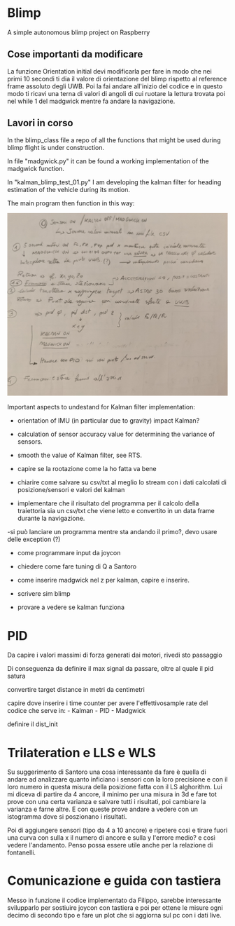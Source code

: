 # Blimp
A simple autonomous blimp project on Raspberry

## Cose importanti da modificare
La funzione Orientation initial devi modificarla per fare in modo che nei primi 10 secondi ti dia il valore di orientazione del blimp rispetto al reference frame assoluto degli UWB. Poi la fai andare all'inizio del codice e in questo modo ti ricavi una terna di valori di angoli di cui ruotare la lettura trovata poi nel while 1 del madgwick mentre fa andare la navigazione. 


## Lavori in corso
In the blimp_class file a repo of all the functions that might be used during blimp flight is under construction.

In file "madgwick.py" it can be found a working
implementation of the madgwick function.

In "kalman_blimp_test_01.py" I am developing the kalman filter for heading estimation of the vehicle during its motion. 

The main program then function in this way: 

![Alt text](https://github.com/rktessa/Blimp/blob/main/alg_flow.jpg?raw=true "Scheme of the  Alghorithm ") 

Important aspects to undestand for Kalman filter implementation:

- orientation of IMU (in particular due to gravity) impact Kalman? 

- calculation of sensor accuracy value for determining the variance of sensors. 

- smooth the value of Kalman filter, see RTS. 

- capire se la rootazione come la ho fatta va bene

- chiarire come salvare su csv/txt al meglio lo stream con i dati calcolati di posizione/sensori e valori del kalman

- implementare che il risultato del programma per il calcolo della traiettoria sia un csv/txt che viene letto e convertito in un data frame durante la navigazione. 

-si può lanciare un programma mentre sta andando il primo?, devo usare delle exception (?)

- come programmare input da joycon

- chiedere come fare tuning di Q a Santoro

- come inserire madgwick nel z per kalman, capire e inserire.

- scrivere sim blimp

- provare a vedere se kalman funziona


# PID

Da capire i valori massimi di forza generati dai motori, rivedi sto passaggio

Di conseguenza da definire il max signal da passare, oltre al quale il pid satura 

convertire target distance in metri  da centimetri

capire dove inserire i time counter per avere l'effettivosample rate del codice che serve in:
    - Kalman
    - PID
    - Madgwick


definire il dist_init



# Trilateration e LLS e WLS
Su suggerimento di Santoro una cosa interessante da fare  è quella di andare ad analizzare quanto inficiano i sensori con la loro precisione e con il loro numero in questa misura della posizione fatta
con il LS alghorithm. Lui mi diceva di partire da 4 ancore, il minimo per una misura in 3d e fare tot prove con una certa varianza e salvare tutti i risultati, poi cambiare la varianza e farne altre.
E con queste prove andare a vedere con un istogramma dove si poszionano i risultati. 

Poi di aggiungere sensori (tipo da 4 a 10 ancore) e ripetere così e tirare fuori una curva con sulla x
il numero di ancore e sulla y l'errore medio? e così vedere l'andamento. 
Penso possa essere utile anche per la relazione di fontanelli. 

# Comunicazione e guida con tastiera
Messo in funzione il codice implementato da Filippo, sarebbe interessante svilupparlo per sostiuire joycon con tastiera e poi per ottene le  misure ogni decimo di secondo tipo e fare un plot che si aggiorna sul pc con i dati live. 
